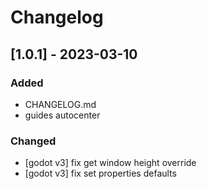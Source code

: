 # Changelog

## [1.0.1] - 2023-03-10

### Added

- CHANGELOG.md
- guides autocenter

### Changed
- [godot v3] fix get window height override
- [godot v3] fix set properties defaults
